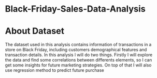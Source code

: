 # Black-Friday-Sales-Data-Analysis

<h1><strong>About Dataset</strong></h1>
<p>The dataset used in this analysis contains information of transactions in a store on Black Friday, including customers demographical features and transaction details. In this analysis I will do two things. Firstly I will explore the data and find some correlations between differents elements, so I can get some insights for future marketing strategies. On top of that I will also use regression method to predict future purchase</p>


